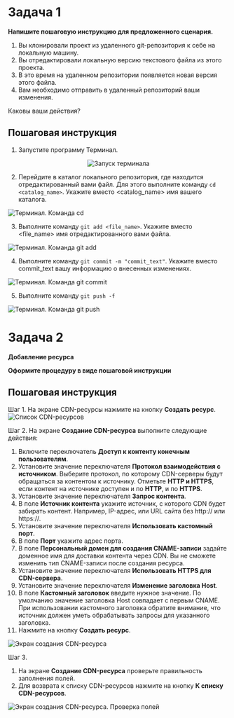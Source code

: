 # Задача 1
**Напишите пошаговую инструкцию для предложенного сценария.**
1. Вы клонировали проект из удаленного git-репозитория к себе на локальную машину.
2. Вы отредактировали локальную версию текстового файла из этого проекта.
3. В это время на удаленном репозитории появляется новая версия этого файла.
4. Вам необходимо отправить в удаленный репозиторий ваши изменения.
   
Каковы ваши действия?
## Пошаговая инструкция
1. Запустите программу Терминал.
<p style="text-align: center;"><image src="https://github.com/zah108/techwriter/blob/main/img/terminal-11.jpg" alt="Запуск терминала"></p>

2. Перейдите в каталог локального репозитория, где находится отредактированный вами файл. Для этого выполните команду `cd <catalog_name>`. Укажите вместо <catalog_name> имя вашего каталога.
<image src="https://github.com/zah108/techwriter/blob/main/img/terminal-21.jpg" alt="Терминал. Команда cd">   

3. Выполните команду `git add <file_name>`. Укажите вместо <file_name> имя отредактированного вами файла.
<image src="https://github.com/zah108/techwriter/blob/main/img/terminal-31.jpg" alt="Терминал. Команда git add">

4. Выполните команду `git commit -m "commit_text"`. Укажите вместо commit_text вашу информацию о внесенных изменениях.
<image src="https://github.com/zah108/techwriter/blob/main/img/terminal-41.jpg" alt="Терминал. Команда git commit">

5. Выполните команду `git push -f`
<image src="https://github.com/zah108/techwriter/blob/main/img/terminal-51.jpg" alt="Терминал. Команда git push">

# Задача 2
**Добавление ресурса**

**Оформите процедуру в виде пошаговой инструкции**
## Пошаговая инструкция
Шаг 1.
На экране CDN-ресурсы нажмите на кнопку **Создать ресурс**.
<image src="https://github.com/zah108/techwriter/blob/main/img/CDN-1.jpg" alt="Список CDN-ресурсов">

Шаг 2.
На экране **Создание CDN-ресурса** выполните следующие действия:
1. Включите переключатель **Доступ к контенту конечным пользователям**.
2. Установите значение переключателя **Протокол взаимодействия с источником**. Выберите протокол, по которому CDN-серверы будут обращаться за контентом к источнику. Отметьте **HTTP и HTTPS**, если контент на источнике доступен и по **HTTP**, и по **HTTPS**.
3. Установите значение переключателя **Запрос контента**.
4. В поле **Источник контента** укажите источник, с которого CDN будет забирать контент. Например, IP-адрес, или URL сайта без http:// или https://.
5. Установите значение переключателя **Использовать кастомный порт**.
6. В поле **Порт** укажите адрес порта.
7. В поле **Персональный домен для создания CNAME-записи** задайте доменное имя для доставки контента через CDN. Вы не сможете изменить тип CNAME-записи после создания ресурса.
8. Установите значение переключателя **Использовать HTTPS для CDN-сервера**.
9. Установите значение переключателя **Изменение заголовка Host**.
10. В поле **Кастомный заголовок** введите нужное значение. По умолчанию значение заголовка Host совпадает с первым CNAME. При использовании кастомного заголовка обратите внимание, что источник должен уметь обрабатывать запросы для указанного заголовка.
11. Нажмите на кнопку **Создать ресурс**.
<image src="https://github.com/zah108/techwriter/blob/main/img/CDN-2.jpg" alt="Экран создания CDN-ресурса">

Шаг 3.
1. На экране **Создание CDN-ресурса** проверьте правильность заполнения полей.
2. Для возврата к списку CDN-ресурсов нажмите на кнопку **К списку CDN-ресурсов**.
<image src="https://github.com/zah108/techwriter/blob/main/img/CDN-3.jpg" alt="Экран создания CDN-ресурса. Проверка полей"> 


